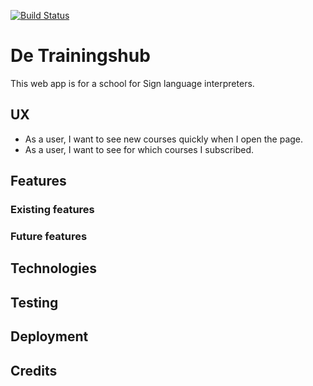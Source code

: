 [![Build Status](https://travis-ci.org/jdl208/trainingshub.svg?branch=master)](https://travis-ci.org/jdl208/trainingshub)
# De Trainingshub

This web app is for a school for Sign language interpreters.

## UX
* As a user, I want to see new courses quickly when I open the page.
* As a user, I want to see for which courses I subscribed.

## Features
### Existing features
### Future features
## Technologies
## Testing
## Deployment
## Credits
